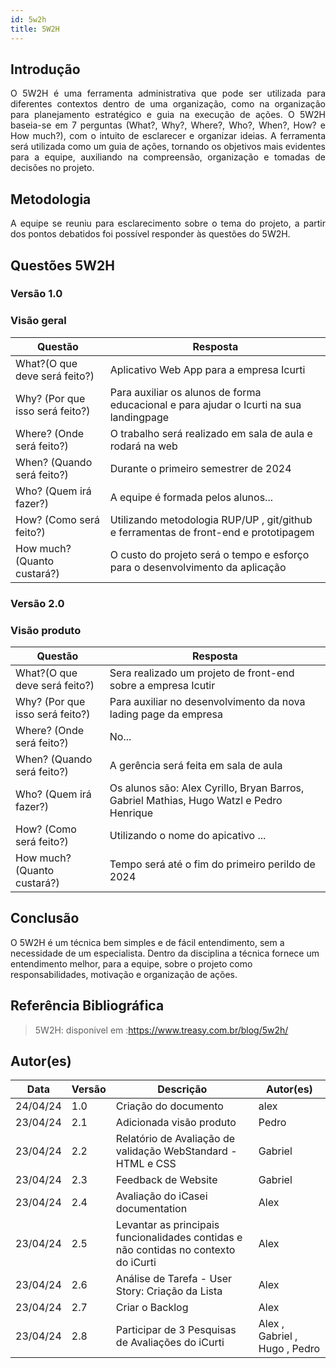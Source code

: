 ```yaml
---
id: 5w2h
title: 5W2H
---
```


## Introdução

<p align = "justify">
    O 5W2H é uma ferramenta administrativa  que pode ser utilizada para diferentes contextos dentro de uma organização, como na organização para planejamento estratégico e guia na execução de ações. O 5W2H baseia-se em 7 perguntas (What?, Why?, Where?, Who?, When?, How? e How much?), com o intuito de esclarecer e organizar ideias. A ferramenta será utilizada como um guia de ações, tornando os objetivos mais evidentes para a equipe, auxiliando na compreensão, organização e tomadas de decisões no projeto.
</p>

## Metodologia

<p align = "justify">
    A equipe se reuniu para esclarecimento sobre o tema do projeto, a partir dos pontos debatidos foi possível responder às questões do 5W2H.  
</p>


## Questões 5W2H

### Versão 1.0

### Visão geral

|Questão|Resposta|
|-------|--------|
|What?(O que deve será feito?)|Aplicativo Web App para a empresa Icurti|
|Why? (Por que isso será feito?)|Para auxiliar os alunos de forma educacional e para ajudar o Icurti na sua landingpage|
|Where? (Onde será feito?)|O trabalho será realizado em sala de aula e rodará na web |
|When? (Quando será feito?)|Durante o primeiro semestrer de 2024|
|Who? (Quem irá fazer?)|A equipe é formada pelos alunos...|
|How? (Como será feito?)|Utilizando metodologia RUP/UP , git/github e ferramentas de front-end e prototipagem |
|How much? (Quanto custará?)|O custo do projeto será o tempo e esforço para o desenvolvimento da aplicação|


### Versão 2.0

### Visão produto

|Questão|Resposta|
|-------|--------|
|What?(O que deve será feito?)|Sera realizado um projeto de front-end sobre a empresa Icutir|
|Why? (Por que isso será feito?)|Para auxiliar no desenvolvimento da nova lading page da empresa|
|Where? (Onde será feito?)|No...|
|When? (Quando será feito?)|A gerência será feita em sala de aula|
|Who? (Quem irá fazer?)|Os alunos são: Alex Cyrillo, Bryan Barros, Gabriel Mathias, Hugo Watzl e Pedro Henrique|
|How? (Como será feito?)|Utilizando o nome do apicativo ...|
|How much? (Quanto custará?)|Tempo será até o fim do primeiro perildo de 2024|
## Conclusão

O 5W2H é um técnica bem simples e de fácil entendimento, sem a necessidade de um especialista. Dentro da disciplina a técnica fornece um entendimento melhor, para a equipe, sobre o projeto como responsabilidades, motivação e organização de ações.   
 
 
## Referência Bibliográfica
> 5W2H: disponivel em :https://www.treasy.com.br/blog/5w2h/

## Autor(es)
| Data | Versão | Descrição | Autor(es) |
| -- | -- | -- | -- |
| 24/04/24 | 1.0 | Criação do documento | alex | 
| 23/04/24 | 2.1 | Adicionada visão produto | Pedro | 
| 23/04/24 | 2.2 | Relatório de Avaliação de validação WebStandard - HTML e CSS  | Gabriel | 
| 23/04/24 | 2.3 | Feedback de Website | Gabriel | 
| 23/04/24 | 2.4 | Avaliação do iCasei documentation | Alex | 
| 23/04/24 | 2.5 | Levantar as principais funcionalidades contidas e não contidas no contexto do iCurti | Alex | 
| 23/04/24 | 2.6 | Análise de Tarefa - User Story: Criação da Lista | Alex | 
| 23/04/24 | 2.7 | Criar o Backlog | Alex | 
| 23/04/24 | 2.8 | Participar de 3 Pesquisas de Avaliações do iCurti | Alex , Gabriel , Hugo , Pedro |
